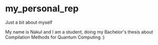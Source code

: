# my_personal_rep
Just a bit about myself

My name is Nakul and I am a student, doing my Bachelor's thesis about Compilation Methods for Quantum Computing :)
